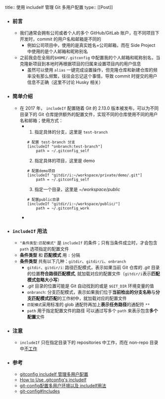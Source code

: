 title:: 使用 includeIf 管理 Git 多用户配置
type:: [[Post]]

- ### 前言
	- 我们通常会拥有公司或者个人的多个 GitHub/GitLab 账户，在不同项目下开发时，commit 的用户名和邮箱是不同的
		- 例如公司项目中，使用的是真实姓名+公司邮箱，而在 Side Project 中使用的是个人邮箱和昵称别名
	- 之前我会在全局的`$HOME/.gitconfig`  中配置我的个人邮箱和昵称别名，当克隆新项目到本地时再根据项目的归属来设置项目内的用户信息
		- 虽然可以使用 `alias` 一键完成设置操作，但克隆仓库和新建仓库的频率没有那么频繁，往往会忘记这个事情，导致 commit 时提交的用户信息不正确（这里不讨论 Husky 相关）
- ### 简单介绍
	- 在 2017 年， `includeIf` 配置随着 Git 的 2.13.0 版本被发布，可以为不同目录下的 Git 仓库提供额外的配置文件，实现不同的仓库使用不同的用户名和邮箱；使用方式：
		- 1. 指定具体的分支，这里是 `test-branch`
		  ```
		  # 配置 test-branch 分支
		  [includeIf "onbranch:test-branch"]
		      path = ~/.gitconfig_self
		  ```
		  2. 指定具体的项目，这里是 demo
		  ```
		  # 配置demo项目
		  [includeIf "gitdir/i:~/workspace/private/demo/.git"]
		      path = ~/.gitconfig_self
		  ```
		  3. 指定一个目录，这里是 *~/workspace/public*
		  ```
		  # 配置public目录
		  [includeIf "gitdir/i:~/workspace/public/"]
		      path = ~/.gitconfig_work
		  ```
		-
- ### `includeIf` 用法
	- `"条件类型:匹配模式"` 是 `includeIf` 的条件；只有当条件成立时，才会包含 `path` 选项指定的配置文件
	- **条件类型** 和 **匹配模式** 用 `:` 分隔
	- **条件类型** 共有以下几种：`gitdir`、`gitdir/i`、`onbranch`
		- `gitdir`、`gitdir/i`: 路径匹配模式，表示如果当前 Git 仓库的  *.git*  目录的位置**符合路径匹配模式**, 就加载对应的配置文件（`gitdir/i`表示**匹配模式忽略大小写**）
		- *.git* 目录的位置可能是 Git 自动找到的或是 `$GIT_DIR` 环境变量的值
		- `onbranch`: 分支匹配模式，表示如果我们位于**当前检出的分支名称**与**分支匹配模式匹配**的工作树中，就加载对应的配置文件
		- `匹配模式`采用标准的 glob 通配符再加上**表示任务路径**的通配符 `**`
		- `path` 用于指定配置文件的路径
		  可以通过写多个 `path` 来表示包含**多个配置**文件
- ### 注意
	- `includeIf` 只在指定目录下的 repositories 中工作，而在 non-repo 目录中[不工作](https://stackoverflow.com/questions/64843104/why-gitconfig-includeif-does-not-work)
- ### 参考
	- [gitconfig includeIf 管理多用户配置](https://einverne.github.io/post/2020/10/gitconfig-includeIf.html)
	- [How to Use .gitconfig's includeIf](https://dzone.com/articles/how-to-use-gitconfigs-includeif)
	- [git-config配置多用户环境以及 includeIf用法](https://www.cnblogs.com/librarookie/p/15697181.html)
	- [git-config#Includes](https://git-scm.com/docs/git-config#_includes)